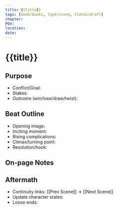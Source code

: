 ```yaml
---
title: {{title}}
tags: [book/book1, type/scene, status/draft]
chapter: 
POV: 
location: 
date: 
---
```


# {{title}}

## Purpose
- Conflict/Goal: 
- Stakes: 
- Outcome (win/lose/draw/twist): 

## Beat Outline
- Opening image: 
- Inciting moment: 
- Rising complications: 
- Climax/turning point: 
- Resolution/hook: 

## On-page Notes

## Aftermath
- Continuity links: [[Prev Scene]] → [[Next Scene]]
- Update character states: 
- Loose ends: 
